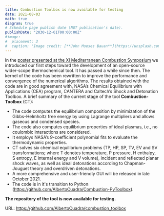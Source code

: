 ```yaml
---
title: Combustion Toolbox is now available for testing
date: 2021-08-03
math: true
diagram: true
# Schedule page publish date (NOT publication's date).
publishDate: "2030-12-01T00:00:00Z"
#image:
#  placement: 3
#  caption: 'Image credit: [**John Moeses Bauan**](https://unsplash.com/photos/OGZtQF8iC0g)'
---
```



 

In the [poster presented at the XI Mediterranean Combustion Symposium](https://www.acuadralara.com/talk/msc11/) we introduced our first steps toward the development of an open-source wider-scope thermochemical tool. It has passed a while since then. The kernel of the code has been rewritten to improve the performance and convergence of the numerical algorithms. The results obtained with the code are in good agreement with, NASA’s Chemical Equilibrium with Applications (CEA) program, CANTERA and Caltech’s Shock and Detonation Toolbox. A brief summary of the current stage of the tool **Combustion-Toolbox** (CT):

* The code computes the equilibrium composition by minimization of the Gibbs–Helmholtz free energy by using Lagrange multipliers and allows gaseous and condensed species.
* The code also computes equilibrium properties of ideal plasmas, i.e., no coulombic interactions are considered.
* It employs NASA’s 9-coefficient polynomial fits to evaluate the thermodynamic properties.
* CT solves six chemical equilibrium problems (TP, HP, SP, TV, EV and SV transformations; where T denotes temperature, P pressure, H enthalpy, S entropy, E internal energy and V volume), incident and reflected planar shock waves, as well as ideal detonations according to Chapman-Jouguet theory and overdriven detonations.
* A more comprehensive and user-friendly GUI will be released in late October 2021.
* The code is in it's transition to Python (https://github.com/AlbertoCuadra/Combustion-PyToolbox).

**The repository of the tool is now available for testing.**

URL: https://github.com/AlbertoCuadra/combustion_toolbox
